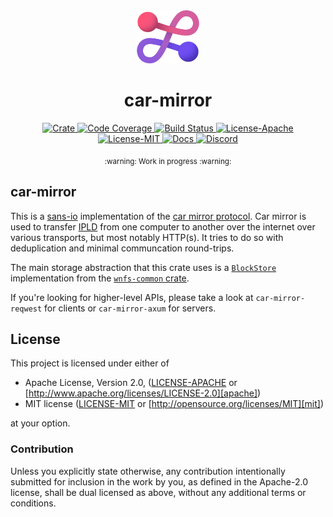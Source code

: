 <div align="center">
  <a href="https://github.com/fission-codes/rs-car-mirror" target="_blank">
    <img src="https://raw.githubusercontent.com/fission-codes/rs-car-mirror/main/assets/a_logo.png" alt="car-mirror Logo" width="100"></img>
  </a>

  <h1 align="center">car-mirror</h1>

  <p>
    <a href="https://crates.io/crates/car-mirror">
      <img src="https://img.shields.io/crates/v/car-mirror?label=crates" alt="Crate">
    </a>
    <a href="https://codecov.io/gh/fission-codes/rs-car-mirror">
      <img src="https://codecov.io/gh/fission-codes/rs-car-mirror/branch/main/graph/badge.svg?token=SOMETOKEN" alt="Code Coverage"/>
    </a>
    <a href="https://github.com/fission-codes/rs-car-mirror/actions?query=">
      <img src="https://github.com/fission-codes/rs-car-mirror/actions/workflows/tests_and_checks.yml/badge.svg" alt="Build Status">
    </a>
    <a href="https://github.com/fission-codes/rs-car-mirror/blob/main/LICENSE-APACHE">
      <img src="https://img.shields.io/badge/License-Apache%202.0-blue.svg" alt="License-Apache">
    </a>
    <a href="https://github.com/fission-codes/rs-car-mirror/blob/main/LICENSE-MIT">
      <img src="https://img.shields.io/badge/License-MIT-blue.svg" alt="License-MIT">
    </a>
    <a href="https://docs.rs/car-mirror">
      <img src="https://img.shields.io/static/v1?label=Docs&message=docs.rs&color=blue" alt="Docs">
    </a>
    <a href="https://discord.com/invite/zAQBDEq">
      <img src="https://img.shields.io/static/v1?label=Discord&message=join%20us!&color=mediumslateblue" alt="Discord">
    </a>
  </p>
</div>

<div align="center"><sub>:warning: Work in progress :warning:</sub></div>

## car-mirror

This is a [sans-io] implementation of the [car mirror protocol].
Car mirror is used to transfer [IPLD] from one computer to another over the internet over various transports,
but most notably HTTP(s).
It tries to do so with deduplication and minimal communcation round-trips.

The main storage abstraction that this crate uses is a [`BlockStore`] implementation from the [`wnfs-common` crate].

If you're looking for higher-level APIs, please take a look at `car-mirror-reqwest` for clients or `car-mirror-axum` for servers.

## License

This project is licensed under either of

- Apache License, Version 2.0, ([LICENSE-APACHE](./LICENSE-APACHE) or [http://www.apache.org/licenses/LICENSE-2.0][apache])
- MIT license ([LICENSE-MIT](./LICENSE-MIT) or [http://opensource.org/licenses/MIT][mit])

at your option.

### Contribution

Unless you explicitly state otherwise, any contribution intentionally
submitted for inclusion in the work by you, as defined in the Apache-2.0
license, shall be dual licensed as above, without any additional terms or
conditions.


[apache]: https://www.apache.org/licenses/LICENSE-2.0
[mit]: http://opensource.org/licenses/MIT
[car mirror protocol]: https://github.com/wnfs-wg/car-mirror-spec
[IPLD]: https://ipld.io
[sans-io]: https://sans-io.readthedocs.io/
[`BlockStore`]: https://docs.rs/wnfs-common/latest/wnfs_common/blockstore/trait.BlockStore.html
[`wnfs-common` crate]: https://docs.rs/wnfs-common/latest/wnfs_common/
